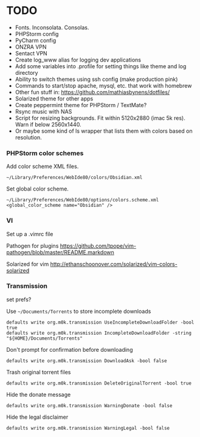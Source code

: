 # TODO

- Fonts. Inconsolata. Consolas.
- PHPStorm config
- PyCharm config
- ONZRA VPN
- Sentact VPN
- Create log_www alias for logging dev applications
- Add some variables into .profile for setting things like theme and log directory
- Ability to switch themes using ssh config (make production pink)
- Commands to start/stop apache, mysql, etc. that work with homebrew
- Other fun stuff in: https://github.com/mathiasbynens/dotfiles/
- Solarized theme for other apps
- Create peppermint theme for PHPStorm / TextMate?
- Rsync music with NAS
- Script for resizing backgrounds. Fit within 5120x2880 (imac 5k res). Warn if below 2560x1440.
 - Or maybe some kind of ls wrapper that lists them with colors based on resolution.

### PHPStorm color schemes

Add color scheme XML files.

    ~/Library/Preferences/WebIde80/colors/Obsidian.xml

Set global color scheme.

    ~/Library/Preferences/WebIde80/options/colors.scheme.xml
    <global_color_scheme name="Obsidian" />

### VI

Set up a .vimrc file

Pathogen for plugins
https://github.com/tpope/vim-pathogen/blob/master/README.markdown

Solarized for vim
http://ethanschoonover.com/solarized/vim-colors-solarized

### Transmission

set prefs?

Use `~/Documents/Torrents` to store incomplete downloads

    defaults write org.m0k.transmission UseIncompleteDownloadFolder -bool true
    defaults write org.m0k.transmission IncompleteDownloadFolder -string "${HOME}/Documents/Torrents"

Don't prompt for confirmation before downloading

    defaults write org.m0k.transmission DownloadAsk -bool false

Trash original torrent files

    defaults write org.m0k.transmission DeleteOriginalTorrent -bool true

Hide the donate message

    defaults write org.m0k.transmission WarningDonate -bool false

Hide the legal disclaimer

    defaults write org.m0k.transmission WarningLegal -bool false

